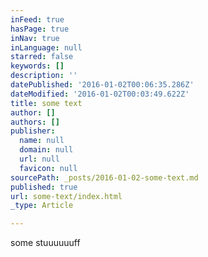 ```yaml
---
inFeed: true
hasPage: true
inNav: true
inLanguage: null
starred: false
keywords: []
description: ''
datePublished: '2016-01-02T00:06:35.286Z'
dateModified: '2016-01-02T00:03:49.622Z'
title: some text
author: []
authors: []
publisher:
  name: null
  domain: null
  url: null
  favicon: null
sourcePath: _posts/2016-01-02-some-text.md
published: true
url: some-text/index.html
_type: Article

---
```

some stuuuuuuff